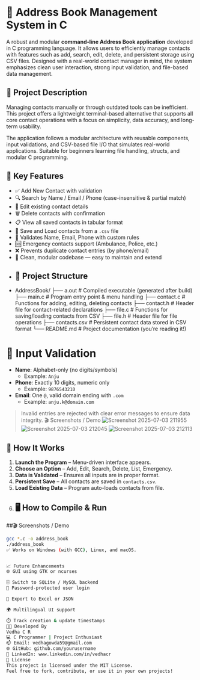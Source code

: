 # 📒 Address Book Management System in C
A robust and modular **command-line Address Book application** developed in C programming language. It allows users to efficiently manage contacts with features such as add, search, edit, delete, and persistent storage using CSV files. Designed with a real-world contact manager in mind, the system emphasizes clean user interaction, strong input validation, and file-based data management.
## 🧾 Project Description
Managing contacts manually or through outdated tools can be inefficient. This project offers a lightweight terminal-based alternative that supports all core contact operations with a focus on simplicity, data accuracy, and long-term usability.

The application follows a modular architecture with reusable components, input validations, and CSV-based file I/O that simulates real-world applications. Suitable for beginners learning file handling, structs, and modular C programming.
## 📌 Key Features

- ✅ Add New Contact with validation
- 🔍 Search by Name / Email / Phone (case-insensitive & partial match)
- 📝 Edit existing contact details
- 🗑️ Delete contacts with confirmation
- 📋 View all saved contacts in tabular format
- 📂 Save and Load contacts from a `.csv` file
- 🔐 Validates Name, Email, Phone with custom rules
- 🆘 Emergency contacts support (Ambulance, Police, etc.)
- ❌ Prevents duplicate contact entries (by phone/email)
- 🧼 Clean, modular codebase — easy to maintain and extend
- ## 📂 Project Structure
- AddressBook/
├── a.out # Compiled executable (generated after build)
├── main.c # Program entry point & menu handling
├── contact.c # Functions for adding, editing, deleting contacts
├── contact.h # Header file for contact-related declarations
├── file.c # Functions for saving/loading contacts from CSV
├── file.h # Header file for file operations
├── contacts.csv # Persistent contact data stored in CSV format
└── README.md # Project documentation (you’re reading it!)
# 🔐 Input Validation

- **Name**: Alphabet-only (no digits/symbols)
  - Example: `Anju`
- **Phone**: Exactly 10 digits, numeric only
  - Example: `9876543210`
- **Email**: One `@`, valid domain ending with `.com`
  - Example: `anju.k@domain.com`

> Invalid entries are rejected with clear error messages to ensure data integrity.
🎬 Screenshots / Demo
![Screenshot 2025-07-03 211955](https://github.com/user-attachments/assets/e225d319-5e59-4b40-8734-4eb47f1c6bd2)
![Screenshot 2025-07-03 212045](https://github.com/user-attachments/assets/dd01eb1c-a95d-4550-ba4e-9dcec021dab7)
 ![Screenshot 2025-07-03 212113](https://github.com/user-attachments/assets/b9edf2c8-acce-499f-bfa9-1226feb87d39)


## 🧠 How It Works

1. **Launch the Program** – Menu-driven interface appears.
2. **Choose an Option** – Add, Edit, Search, Delete, List, Emergency.
3. **Data is Validated** – Ensures all inputs are in proper format.
4. **Persistent Save** – All contacts are saved in `contacts.csv`.
5. **Load Existing Data** – Program auto-loads contacts from file.
6. ## 🖥️ How to Compile & Run
##🎬 Screenshots / Demo

```bash
gcc *.c -o address_book 
./address_book
✅ Works on Windows (with GCC), Linux, and macOS.


📈 Future Enhancements
🌐 GUI using GTK or ncurses

🗄️ Switch to SQLite / MySQL backend
🔐 Password-protected user login

🧾 Export to Excel or JSON

🌍 Multilingual UI support

⏱️ Track creation & update timestamps
👨‍💻 Developed By
Vedha C R
💻 C Programmer | Project Enthusiast
📫 Email: vedhagowda59@gmail.com
🌐 GitHub: github.com/yourusername
🔗 LinkedIn: www.linkedin.com/in/vedhacr
📄 License
This project is licensed under the MIT License.
Feel free to fork, contribute, or use it in your own projects!
